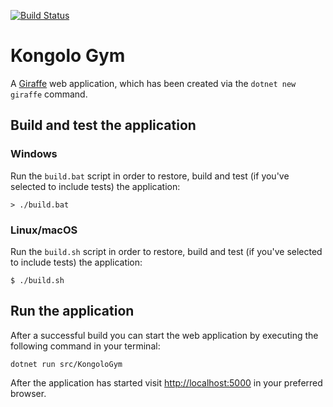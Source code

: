 [![Build Status](https://dev.azure.com/mattwatsonjob/kongolo-gym/_apis/build/status/mattwatson.kongolo-gym?branchName=master)](https://dev.azure.com/mattwatsonjob/kongolo-gym/_build/latest?definitionId=1&branchName=master)

# Kongolo Gym

A [Giraffe](https://github.com/giraffe-fsharp/Giraffe) web application, which has been created via the `dotnet new giraffe` command.

## Build and test the application

### Windows

Run the `build.bat` script in order to restore, build and test (if you've selected to include tests) the application:

```
> ./build.bat
```

### Linux/macOS

Run the `build.sh` script in order to restore, build and test (if you've selected to include tests) the application:

```
$ ./build.sh
```

## Run the application

After a successful build you can start the web application by executing the following command in your terminal:

```
dotnet run src/KongoloGym
```

After the application has started visit [http://localhost:5000](http://localhost:5000) in your preferred browser.
